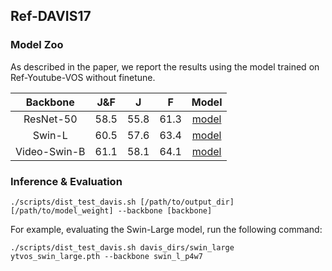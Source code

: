 ## Ref-DAVIS17

### Model Zoo

As described in the paper, we report the results using the model trained on Ref-Youtube-VOS without finetune.

| Backbone| J&F | J | F | Model | 
| :----: | :----: | :----: | :----: | :----: |
| ResNet-50 | 58.5 | 55.8 | 61.3 | [model](https://drive.google.com/file/d/1TBykzTRiOEbpM2YEYnDICyqjwkvlD2cR/view?usp=sharing) |
| Swin-L | 60.5 | 57.6 | 63.4 | [model](https://drive.google.com/file/d/103N96BbQnT9P57aGx7TCsZVyGr3ejFdl/view?usp=sharing) |
| Video-Swin-B | 61.1 | 58.1 | 64.1 | [model](https://drive.google.com/file/d/1_dS8hyZJFdijvsDVmoVcHjWhRE6sAXvS/view?usp=sharing) |


### Inference & Evaluation

```
./scripts/dist_test_davis.sh [/path/to/output_dir] [/path/to/model_weight] --backbone [backbone]
```

For example, evaluating the Swin-Large model, run the following command:

```
./scripts/dist_test_davis.sh davis_dirs/swin_large ytvos_swin_large.pth --backbone swin_l_p4w7
```
